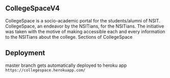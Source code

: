 ## CollegeSpaceV4

CollegeSpace is a socio-academic portal for the students/alumni of NSIT. CollegeSpace, an endeavor by the NSITians, for the NSITians. The initiative was taken with the motive of making accessible each and every information to the NSITians about the college. Sections of CollegeSpace

## Deployment
master branch gets automatically deployed to heroku app
```https://collegespace.herokuapp.com/```